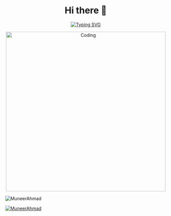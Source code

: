 <h1 align="center">Hi there 👋</h1> 
<p align="center">
<a href="https://git.io/typing-svg"><img src="https://readme-typing-svg.demolab.com?font=Fira+Code&size=25&pause=1000&color=3D14EF&width=435&lines=Hi!+I+am+Muneer+Ahmad.......;Hope+you+are+doing+well+!;Cyber+Security+Engineer+!;;" alt="Typing SVG" /></a>
 </p>

<div align="center">
 <img align= "center" alt="Coding" width="500" src="https://media.licdn.com/dms/image/v2/C5112AQF9a-hvzWn8uA/article-cover_image-shrink_720_1280/article-cover_image-shrink_720_1280/0/1574956585476?e=1738195200&v=beta&t=EwoL7wyVQzJeydX7G-GWnISk7EXEQjgljNhhweN7UdM"> 
</div>
<p align="left"> <img src="https://komarev.com/ghpvc/?username=MuneerAhmad7&label=Profile%20views&color=0e75b6&style=flat" alt="MuneerAhmad" /> </p>

<p align="left"> <a href="https://github.com/ryo-ma/github-profile-trophy"><img src="https://github-profile-trophy.vercel.app/?username=MuneerAhmad7" alt="MuneerAhmad" /></a> </p>

<!--
**MuneerAhmad7/MuneerAhmad7** is a ✨ _special_ ✨ repository because its `README.md` (this file) appears on your GitHub profile.

Here are some ideas to get you started:

- 🔭 I’m currently working on ...
- 🌱 I’m currently learning ...
- 👯 I’m looking to collaborate on ...
- 🤔 I’m looking for help with ...
- 💬 Ask me about ...
- 📫 How to reach me: ...
- 😄 Pronouns: ...
- ⚡ Fun fact: ...
-->
